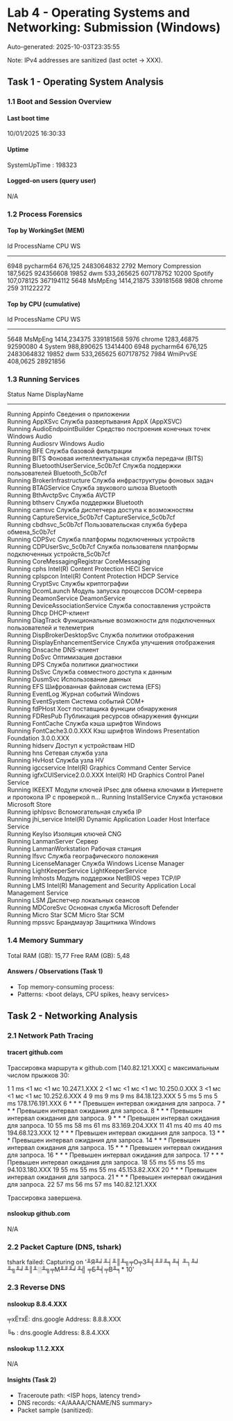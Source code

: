 ﻿# Lab 4 - Operating Systems and Networking: Submission (Windows)

Auto-generated: 2025-10-03T23:35:55

Note: IPv4 addresses are sanitized (last octet -> XXX).

## Task 1 - Operating System Analysis
### 1.1 Boot and Session Overview
#### Last boot time
10/01/2025 16:30:33

#### Uptime


SystemUpTime : 198323





#### Logged-on users (query user)
N/A

### 1.2 Process Forensics
#### Top by WorkingSet (MEM)

   Id ProcessName               CPU         WS
   -- -----------               ---         --
 6948 pycharm64             676,125 2483064832
 2792 Memory Compression   187,5625  924356608
19852 dwm                533,265625  607178752
10200 Spotify            107,078125  367194112
 5648 MsMpEng            1414,21875  339181568
 9808 chrome                    259  311222272




#### Top by CPU (cumulative)

   Id ProcessName         CPU         WS
   -- -----------         ---         --
 5648 MsMpEng     1414,234375  339181568
 5976 chrome       1283,46875   92590080
    4 System       988,890625   13414400
 6948 pycharm64       676,125 2483064832
19852 dwm          533,265625  607178752
 7984 WmiPrvSE       408,0625   28921856




### 1.3 Running Services

 Status Name                         DisplayName                                                                       
 ------ ----                         -----------                                                                       
Running Appinfo                      Сведения о приложении                                                             
Running AppXSvc                      Служба развертывания AppX (AppXSVC)                                               
Running AudioEndpointBuilder         Средство построения конечных точек Windows Audio                                  
Running Audiosrv                     Windows Audio                                                                     
Running BFE                          Служба базовой фильтрации                                                         
Running BITS                         Фоновая интеллектуальная служба передачи (BITS)                                   
Running BluetoothUserService_5c0b7cf Служба поддержки пользователей Bluetooth_5c0b7cf                                  
Running BrokerInfrastructure         Служба инфраструктуры фоновых задач                                               
Running BTAGService                  Служба звукового шлюза Bluetooth                                                  
Running BthAvctpSvc                  Служба AVCTP                                                                      
Running bthserv                      Служба поддержки Bluetooth                                                        
Running camsvc                       Служба диспетчера доступа к возможностям                                          
Running CaptureService_5c0b7cf       CaptureService_5c0b7cf                                                            
Running cbdhsvc_5c0b7cf              Пользовательская служба буфера обмена_5c0b7cf                                     
Running CDPSvc                       Служба платформы подключенных устройств                                           
Running CDPUserSvc_5c0b7cf           Служба пользователя платформы подключенных устройств_5c0b7cf                      
Running CoreMessagingRegistrar       CoreMessaging                                                                     
Running cphs                         Intel(R) Content Protection HECI Service                                          
Running cplspcon                     Intel(R) Content Protection HDCP Service                                          
Running CryptSvc                     Службы криптографии                                                               
Running DcomLaunch                   Модуль запуска процессов DCOM-сервера                                             
Running DeamonService                DeamonService                                                                     
Running DeviceAssociationService     Служба сопоставления устройств                                                    
Running Dhcp                         DHCP-клиент                                                                       
Running DiagTrack                    Функциональные возможности для подключенных пользователей и телеметрия            
Running DispBrokerDesktopSvc         Служба политики отображения                                                       
Running DisplayEnhancementService    Служба улучшения отображения                                                      
Running Dnscache                     DNS-клиент                                                                        
Running DoSvc                        Оптимизация доставки                                                              
Running DPS                          Служба политики диагностики                                                       
Running DsSvc                        Служба совместного доступа к данным                                               
Running DusmSvc                      Использование данных                                                              
Running EFS                          Шифрованная файловая система (EFS)                                                
Running EventLog                     Журнал событий Windows                                                            
Running EventSystem                  Система событий COM+                                                              
Running fdPHost                      Хост поставщика функции обнаружения                                               
Running FDResPub                     Публикация ресурсов обнаружения функции                                           
Running FontCache                    Служба кэша шрифтов Windows                                                       
Running FontCache3.0.0.XXX             Кэш шрифтов Windows Presentation Foundation 3.0.0.XXX                               
Running hidserv                      Доступ к устройствам HID                                                          
Running hns                          Сетевая служба узла                                                               
Running HvHost                       Служба узла HV                                                                    
Running igccservice                  Intel(R) Graphics Command Center Service                                          
Running igfxCUIService2.0.0.XXX        Intel(R) HD Graphics Control Panel Service                                        
Running IKEEXT                       Модули ключей IPsec для обмена ключами в Интернете и протокола IP с проверкой п...
Running InstallService               Служба установки Microsoft Store                                                  
Running iphlpsvc                     Вспомогательная служба IP                                                         
Running jhi_service                  Intel(R) Dynamic Application Loader Host Interface Service                        
Running KeyIso                       Изоляция ключей CNG                                                               
Running LanmanServer                 Сервер                                                                            
Running LanmanWorkstation            Рабочая станция                                                                   
Running lfsvc                        Служба географического положения                                                  
Running LicenseManager               Служба Windows License Manager                                                    
Running LightKeeperService           LightKeeperService                                                                
Running lmhosts                      Модуль поддержки NetBIOS через TCP/IP                                             
Running LMS                          Intel(R) Management and Security Application Local Management Service             
Running LSM                          Диспетчер локальных сеансов                                                       
Running MDCoreSvc                    Основная служба Microsoft Defender                                                
Running Micro Star SCM               Micro Star SCM                                                                    
Running mpssvc                       Брандмауэр Защитника Windows                                                      




### 1.4 Memory Summary
Total RAM (GB): 15,77
Free  RAM (GB): 5,48
#### Answers / Observations (Task 1)
- Top memory-consuming process: <fill here>
- Patterns: <boot delays, CPU spikes, heavy services>

## Task 2 - Networking Analysis
### 2.1 Network Path Tracing
#### tracert github.com

Трассировка маршрута к github.com [140.82.121.XXX]
с максимальным числом прыжков 30:

  1     1 ms    <1 мс    <1 мс  10.247.1.XXX 
  2    <1 мс    <1 мс    <1 мс  10.250.0.XXX 
  3    <1 мс    <1 мс    <1 мс  10.252.6.XXX 
  4     9 ms     9 ms     9 ms  84.18.123.XXX 
  5     5 ms     5 ms     5 ms  178.176.191.XXX 
  6     *        *        *     Превышен интервал ожидания для запроса.
  7     *        *        *     Превышен интервал ожидания для запроса.
  8     *        *        *     Превышен интервал ожидания для запроса.
  9     *        *        *     Превышен интервал ожидания для запроса.
 10    55 ms    58 ms    61 ms  83.169.204.XXX 
 11    41 ms    40 ms    40 ms  194.68.123.XXX 
 12     *        *        *     Превышен интервал ожидания для запроса.
 13     *        *        *     Превышен интервал ожидания для запроса.
 14     *        *        *     Превышен интервал ожидания для запроса.
 15     *        *        *     Превышен интервал ожидания для запроса.
 16     *        *        *     Превышен интервал ожидания для запроса.
 17     *        *        *     Превышен интервал ожидания для запроса.
 18    55 ms    55 ms    55 ms  94.103.180.XXX 
 19    55 ms    55 ms    55 ms  45.153.82.XXX 
 20     *        *        *     Превышен интервал ожидания для запроса.
 21     *        *        *     Превышен интервал ожидания для запроса.
 22    57 ms    56 ms    57 ms  140.82.121.XXX 

Трассировка завершена.


#### nslookup github.com
N/A

### 2.2 Packet Capture (DNS, tshark)
tshark failed: Capturing on '╨Я╨╛╨┤╨║╨╗╤О╤З╨╡╨╜╨╕╨╡ ╨┐╨╛ ╨╗╨╛╨║╨░╨╗╤М╨╜╨╛╨╣ ╤Б╨╡╤В╨╕* 10'

### 2.3 Reverse DNS
#### nslookup 8.8.4.XXX
╤хЁтхЁ:  dns.google
Address:  8.8.8.XXX

╚ь :     dns.google
Address:  8.8.4.XXX



#### nslookup 1.1.2.XXX
N/A
#### Insights (Task 2)
- Traceroute path: <ISP hops, latency trend>
- DNS records: <A/AAAA/CNAME/NS summary>
- Packet sample (sanitized):
